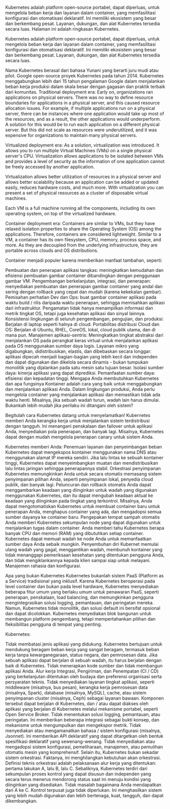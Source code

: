 Kubernetes adalah platform open-source portabel, dapat diperluas, untuk mengelola beban kerja dan layanan dalam container, yang memfasilitasi konfigurasi dan otomatisasi deklaratif. Ini memiliki ekosistem yang besar dan berkembang pesat. Layanan, dukungan, dan alat Kubernetes tersedia secara luas.
Halaman ini adalah ringkasan Kubernetes.

Kubernetes adalah platform open-source portabel, dapat diperluas, untuk mengelola beban kerja dan layanan dalam container, yang memfasilitasi konfigurasi dan otomatisasi deklaratif. Ini memiliki ekosistem yang besar dan berkembang pesat. Layanan, dukungan, dan alat Kubernetes tersedia secara luas.

Nama Kubernetes berasal dari bahasa Yunani yang berarti juru mudi atau pilot. Google open-source proyek Kubernetes pada tahun 2014. Kubernetes menggabungkan lebih dari 15 tahun pengalaman Google dalam menjalankan beban kerja produksi dalam skala besar dengan gagasan dan praktik terbaik dari komunitas.
Traditional deployment era: Early on, organizations ran applications on physical servers. There was no way to define resource boundaries for applications in a physical server, and this caused resource allocation issues. For example, if multiple applications run on a physical server, there can be instances where one application would take up most of the resources, and as a result, the other applications would underperform. A solution for this would be to run each application on a different physical server. But this did not scale as resources were underutilized, and it was expensive for organizations to maintain many physical servers.

Virtualized deployment era: As a solution, virtualization was introduced. It allows you to run multiple Virtual Machines (VMs) on a single physical server's CPU. Virtualization allows applications to be isolated between VMs and provides a level of security as the information of one application cannot be freely accessed by another application.

Virtualization allows better utilization of resources in a physical server and allows better scalability because an application can be added or updated easily, reduces hardware costs, and much more. With virtualization you can present a set of physical resources as a cluster of disposable virtual machines.

Each VM is a full machine running all the components, including its own operating system, on top of the virtualized hardware.

Container deployment era: Containers are similar to VMs, but they have relaxed isolation properties to share the Operating System (OS) among the applications. Therefore, containers are considered lightweight. Similar to a VM, a container has its own filesystem, CPU, memory, process space, and more. As they are decoupled from the underlying infrastructure, they are portable across clouds and OS distributions.

Container menjadi populer karena memberikan manfaat tambahan, seperti:

Pembuatan dan penerapan aplikasi tangkas: meningkatkan kemudahan dan efisiensi pembuatan gambar container dibandingkan dengan penggunaan gambar VM.
Pengembangan berkelanjutan, integrasi, dan penerapan: menyediakan pembuatan dan penerapan gambar container yang andal dan sering dengan rollback yang cepat dan mudah (karena kekekalan gambar).
Pemisahan perhatian Dev dan Ops: buat gambar container aplikasi pada waktu build / rilis daripada waktu penerapan, sehingga memisahkan aplikasi dari infrastruktur.
Pengamatan tidak hanya menampilkan informasi dan metrik tingkat OS, tetapi juga kesehatan aplikasi dan sinyal lainnya.
Konsistensi lingkungan di seluruh pengembangan, pengujian, dan produksi: Berjalan di laptop seperti halnya di cloud.
Portabilitas distribusi Cloud dan OS: Berjalan di Ubuntu, RHEL, CoreOS, lokal, cloud publik utama, dan di mana pun.
Manajemen aplikasi-sentris: Meningkatkan tingkat abstraksi dari menjalankan OS pada perangkat keras virtual untuk menjalankan aplikasi pada OS menggunakan sumber daya logis.
Layanan mikro yang digabungkan, didistribusikan, elastis, dan dibebaskan secara longgar: aplikasi dipecah menjadi bagian-bagian yang lebih kecil dan independen dan dapat digunakan dan dikelola secara dinamis - bukan tumpukan monolitik yang dijalankan pada satu mesin satu tujuan besar.
Isolasi sumber daya: kinerja aplikasi yang dapat diprediksi.
Pemanfaatan sumber daya: efisiensi dan kepadatan tinggi.
Mengapa Anda membutuhkan Kubernetes dan apa fungsinya
Kontainer adalah cara yang baik untuk menggabungkan dan menjalankan aplikasi Anda. Dalam lingkungan produksi, Anda perlu mengelola container yang menjalankan aplikasi dan memastikan tidak ada waktu henti. Misalnya, jika sebuah wadah turun, wadah lain harus dimulai. Bukankah lebih mudah jika perilaku ini ditangani oleh sistem?

Begitulah cara Kubernetes datang untuk menyelamatkan! Kubernetes memberi Anda kerangka kerja untuk menjalankan sistem terdistribusi dengan tangguh. Ini menangani penskalaan dan failover untuk aplikasi Anda, menyediakan pola penerapan, dan banyak lagi. Misalnya, Kubernetes dapat dengan mudah mengelola penerapan canary untuk sistem Anda.

Kubernetes memberi Anda:
Penemuan layanan dan penyeimbangan beban
Kubernetes dapat mengekspos kontainer menggunakan nama DNS atau menggunakan alamat IP mereka sendiri. Jika lalu lintas ke sebuah kontainer tinggi, Kubernetes dapat menyeimbangkan muatan dan mendistribusikan lalu lintas jaringan sehingga penerapannya stabil.
Orkestrasi penyimpanan
Kubernetes memungkinkan Anda untuk secara otomatis memasang sistem penyimpanan pilihan Anda, seperti penyimpanan lokal, penyedia cloud publik, dan banyak lagi.
Peluncuran dan rollback otomatis
Anda dapat menggambarkan keadaan yang diinginkan untuk wadah yang digunakan menggunakan Kubernetes, dan itu dapat mengubah keadaan aktual ke keadaan yang diinginkan pada tingkat yang terkontrol. Misalnya, Anda dapat mengotomatiskan Kubernetes untuk membuat container baru untuk penerapan Anda, menghapus container yang ada, dan mengadopsi semua sumber dayanya ke container baru.
Pengepakan tempat sampah otomatis
Anda memberi Kubernetes sekumpulan node yang dapat digunakan untuk menjalankan tugas dalam container. Anda memberi tahu Kubernetes berapa banyak CPU dan memori (RAM) yang dibutuhkan setiap container. Kubernetes dapat memuat wadah ke node Anda untuk memanfaatkan sumber daya Anda sebaik mungkin.
Penyembuhan diri
Kubernet memulai ulang wadah yang gagal, menggantikan wadah, membunuh kontainer yang tidak menanggapi pemeriksaan kesehatan yang ditentukan pengguna Anda, dan tidak mengiklankannya kepada klien sampai siap untuk melayani.
Manajemen rahasia dan konfigurasi.

Apa yang bukan Kubernetes
Kubernetes bukanlah sistem PaaS (Platform as a Service) tradisional yang inklusif. Karena Kubernetes beroperasi pada level container dan bukan pada level hardware,
Kubernetes menyediakan beberapa fitur umum yang berlaku umum untuk penawaran PaaS, seperti penerapan, penskalaan, load balancing, dan 
memungkinkan pengguna mengintegrasikan solusi logging, pemantauan, dan peringatan mereka. Namun, Kubernetes tidak monolitik, dan solusi default ini bersifat opsional 
dan dapat dicolokkan. Kubernetes menyediakan blok bangunan untuk membangun platform pengembang, tetapi mempertahankan pilihan dan fleksibilitas pengguna di tempat yang penting.

Kubernetes:

Tidak membatasi jenis aplikasi yang didukung. Kubernetes bertujuan untuk mendukung beragam beban kerja yang sangat beragam, termasuk beban kerja tanpa kewarganegaraan, status negara, dan pemrosesan data. Jika sebuah aplikasi dapat berjalan di sebuah wadah, itu harus berjalan dengan baik di Kubernetes.
Tidak menerapkan kode sumber dan tidak membangun aplikasi Anda. Alur kerja Integrasi, Pengiriman, dan Penempatan (CI / CD) yang berkelanjutan ditentukan oleh budaya dan preferensi organisasi serta persyaratan teknis.
Tidak menyediakan layanan tingkat aplikasi, seperti middleware (misalnya, bus pesan), kerangka kerja pemrosesan data (misalnya, Spark), database (misalnya, MySQL), cache, atau sistem penyimpanan cluster (misalnya, Ceph) sebagai layanan bawaan. Komponen tersebut dapat berjalan di Kubernetes, dan / atau dapat diakses oleh aplikasi yang berjalan di Kubernetes melalui mekanisme portabel, seperti Open Service Broker.
Tidak menentukan solusi logging, pemantauan, atau peringatan. Ini memberikan beberapa integrasi sebagai bukti konsep, dan mekanisme untuk mengumpulkan dan mengekspor metrik.
Tidak menyediakan atau mengamanatkan bahasa / sistem konfigurasi (misalnya, Jsonnet). Ini memberikan API deklaratif yang dapat ditargetkan oleh bentuk spesifikasi deklaratif yang sewenang-wenang.
Tidak menyediakan atau mengadopsi sistem konfigurasi, pemeliharaan, manajemen, atau pemulihan otomatis mesin yang komprehensif.
Selain itu, Kubernetes bukan sekadar sistem orkestrasi. Faktanya, ini menghilangkan kebutuhan akan orkestrasi. Definisi teknis orkestrasi adalah pelaksanaan alur kerja yang ditentukan: pertama lakukan A, lalu B, lalu C. Sebaliknya, Kubernetes terdiri dari sekumpulan proses kontrol yang dapat disusun dan independen yang secara terus menerus mendorong status saat ini menuju kondisi yang diinginkan yang disediakan. Tidak masalah bagaimana Anda mendapatkan dari A ke C. Kontrol terpusat juga tidak diperlukan. Ini menghasilkan sistem yang lebih mudah digunakan dan lebih bertenaga, kuat, tangguh, dan dapat dikembangkan.

